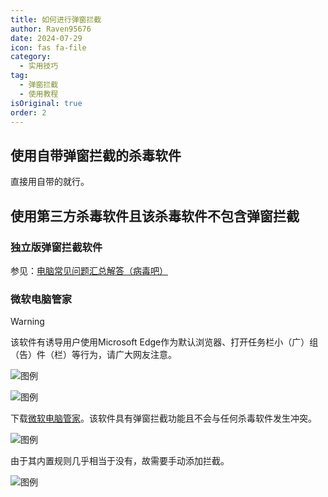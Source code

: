 ```yaml
---
title: 如何进行弹窗拦截
author: Raven95676
date: 2024-07-29
icon: fas fa-file
category:
  - 实用技巧
tag:
  - 弹窗拦截
  - 使用教程
isOriginal: true
order: 2
---
```

## 使用自带弹窗拦截的杀毒软件

直接用自带的就行。

## 使用第三方杀毒软件且该杀毒软件不包含弹窗拦截

### 独立版弹窗拦截软件<Badge text="推荐" type="tip" />

参见：[电脑常见问题汇总解答（病毒吧）](https://docs.qq.com/doc/DSU9mbmt5SHp2YmFS)

### 微软电脑管家

> [!warning]
> 该软件有诱导用户使用Microsoft Edge作为默认浏览器、打开任务栏小（广）组（告）件（栏）等行为，请广大网友注意。
>
> ![图例](https://pic.imgdb.cn/item/66b70e0fd9c307b7e98e6097.jpg)
>
> ![图例](https://pic.imgdb.cn/item/66b70e1cd9c307b7e98e6e9a.jpg)

下载[微软电脑管家](https://pcmanager.microsoft.com/zh-cn)。该软件具有弹窗拦截功能且不会与任何杀毒软件发生冲突。

![图例](https://pic.imgdb.cn/item/66b70e32d9c307b7e98e8622.jpg)

由于其内置规则几乎相当于没有，故需要手动添加拦截。

![图例](https://pic.imgdb.cn/item/66b70e3ad9c307b7e98e8c01.jpg)